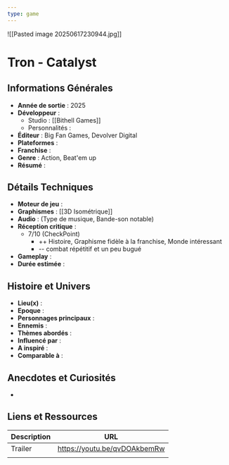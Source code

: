 ```yaml
---
type: game
---
```

![[Pasted image 20250617230944.jpg]]
# Tron - Catalyst

## Informations Générales

- **Année de sortie** : 2025
- **Développeur** : 
	- Studio : [[Bithell Games]]
	- Personnalités : 
- **Éditeur** : Big Fan Games, Devolver Digital
- **Plateformes** : 
- **Franchise** : 
- **Genre** : Action, Beat'em up
- **Résumé** : 

## Détails Techniques
- **Moteur de jeu** : 
- **Graphismes** : [[3D Isométrique]]
- **Audio** : (Type de musique, Bande-son notable)
- **Réception critique** : 
	- 7/10 (CheckPoint)
		- ++ Histoire, Graphisme fidèle à la franchise, Monde intéressant
		- -- combat répétitif et un peu bugué
- **Gameplay** :
- **Durée estimée** : 

## Histoire et Univers
- **Lieu(x)** : 
- **Epoque** : 
- **Personnages principaux** : 
- **Ennemis** :
- **Thèmes abordés** : 
- **Influencé par** :
- **A inspiré** : 
- **Comparable à** :
## Anecdotes et Curiosités
- 
## Liens et Ressources

| Description | URL                          |
| ----------- | ---------------------------- |
| Trailer     | https://youtu.be/qvDOAkbemRw |
|             |                              |
